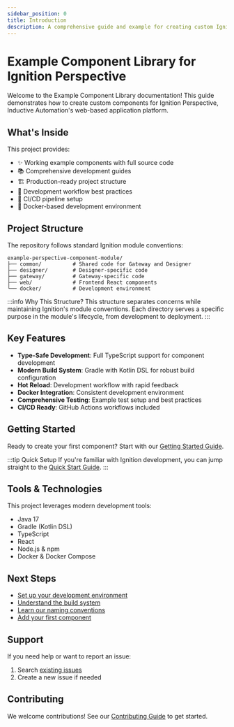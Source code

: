 ```yaml
---
sidebar_position: 0
title: Introduction
description: A comprehensive guide and example for creating custom Ignition Perspective components
---
```


# Example Component Library for Ignition Perspective

Welcome to the Example Component Library documentation! This guide demonstrates how to create custom components for Ignition Perspective, Inductive Automation's web-based application platform.

## What's Inside

This project provides:

- ✨ Working example components with full source code
- 📚 Comprehensive development guides
- 🏗️ Production-ready project structure
- 🔧 Development workflow best practices
- 🚀 CI/CD pipeline setup
- 🐳 Docker-based development environment

## Project Structure

The repository follows standard Ignition module conventions:

```
example-perspective-component-module/
├── common/          # Shared code for Gateway and Designer
├── designer/        # Designer-specific code
├── gateway/         # Gateway-specific code
├── web/             # Frontend React components
└── docker/          # Development environment
```

:::info Why This Structure?
This structure separates concerns while maintaining Ignition's module conventions. Each directory serves a specific purpose in the module's lifecycle, from development to deployment.
:::

## Key Features

- **Type-Safe Development**: Full TypeScript support for component development
- **Modern Build System**: Gradle with Kotlin DSL for robust build configuration
- **Hot Reload**: Development workflow with rapid feedback
- **Docker Integration**: Consistent development environment
- **Comprehensive Testing**: Example test setup and best practices
- **CI/CD Ready**: GitHub Actions workflows included

## Getting Started

Ready to create your first component? Start with our [Getting Started Guide](Getting%20Started).

:::tip Quick Setup
If you're familiar with Ignition development, you can jump straight to the [Quick Start Guide](Getting%20Started/quick-start).
:::

## Tools & Technologies

This project leverages modern development tools:

- Java 17
- Gradle (Kotlin DSL)
- TypeScript
- React
- Node.js & npm
- Docker & Docker Compose

## Next Steps

- [Set up your development environment](Getting%20Started/environment-setup)
- [Understand the build system](Guides/build-system)
- [Learn our naming conventions](Guides/naming-conventions)
- [Add your first component](Guides/adding-components)

## Support

If you need help or want to report an issue:

1. Search [existing issues](https://github.com/keith-gamble/example-perspective-component-module/issues)
2. Create a new issue if needed

## Contributing

We welcome contributions! See our [Contributing Guide](Contributing) to get started.
